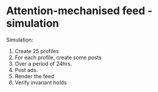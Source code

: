 Attention-mechanised feed - simulation
======================================

Simulation:

 1. Create 25 profiles
 2. For each profile, create some posts
 3. Over a period of 24hrs. 
   1. Post ads.
 4. Render the feed
 5. Verify invariant holds
